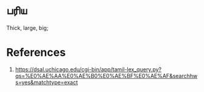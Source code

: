 # பரிய
Thick, large, big;


# References
1. https://dsal.uchicago.edu/cgi-bin/app/tamil-lex_query.py?qs=%E0%AE%AA%E0%AE%B0%E0%AE%BF%E0%AE%AF&searchhws=yes&matchtype=exact
